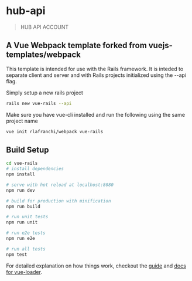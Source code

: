 # hub-api

> HUB API ACCOUNT

## A Vue Webpack template forked from vuejs-templates/webpack

This template is intended for use with the Rails framework.  It is inteded to separate client and server and with Rails projects initialized using the --api flag.

Simply setup a new rails project

```bash
rails new vue-rails --api
```
Make sure you have vue-cli installed and run the following using the same project name

```bash
vue init rlafranchi/webpack vue-rails
```

## Build Setup

``` bash
cd vue-rails
# install dependencies
npm install

# serve with hot reload at localhost:8080
npm run dev

# build for production with minification
npm run build

# run unit tests
npm run unit

# run e2e tests
npm run e2e

# run all tests
npm test
```

For detailed explanation on how things work, checkout the [guide](http://vuejs-templates.github.io/webpack/) and [docs for vue-loader](http://vuejs.github.io/vue-loader).
